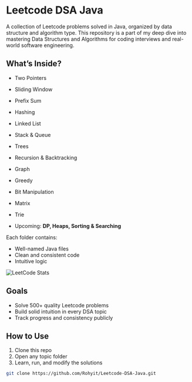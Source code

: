 # Leetcode DSA Java

A collection of Leetcode problems solved in Java, organized by data structure and algorithm type. This repository is a part of my deep dive into mastering Data Structures and Algorithms for coding interviews and real-world software engineering.

## What’s Inside?

- Two Pointers
- Sliding Window
- Prefix Sum
- Hashing
- Linked List
- Stack & Queue
- Trees
- Recursion & Backtracking
- Graph
- Greedy
- Bit Manipulation
- Matrix
- Trie
  
- Upcoming: **DP, Heaps, Sorting & Searching**

Each folder contains:
- Well-named Java files
- Clean and consistent code
- Intuitive logic

![LeetCode Stats](https://leetcard.jacoblin.cool/rohyit?theme=dark&font=baloo)

## Goals

- Solve 500+ quality Leetcode problems
- Build solid intuition in every DSA topic
- Track progress and consistency publicly

## How to Use

1. Clone this repo
2. Open any topic folder
3. Learn, run, and modify the solutions

```bash
git clone https://github.com/Rohyit/Leetcode-DSA-Java.git
